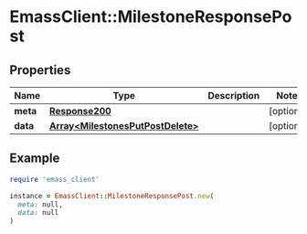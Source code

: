 # EmassClient::MilestoneResponsePost

## Properties

| Name | Type | Description | Notes |
| ---- | ---- | ----------- | ----- |
| **meta** | [**Response200**](Response200.md) |  | [optional] |
| **data** | [**Array&lt;MilestonesPutPostDelete&gt;**](MilestonesPutPostDelete.md) |  | [optional] |

## Example

```ruby
require 'emass_client'

instance = EmassClient::MilestoneResponsePost.new(
  meta: null,
  data: null
)
```

